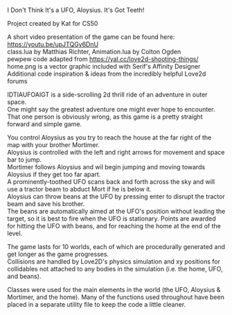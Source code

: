 I Don't Think It's a UFO, Aloysius. It's Got Teeth!

Project created by Kat for CS50

A short video presentation of the game can be found here: https://youtu.be/upJTQGy6DnU  
class.lua by Matthias Richter, Animation.lua by Colton Ogden  
pewpew code adapted from https://yal.cc/love2d-shooting-things/  
home.png is a vector graphic included with Serif's Affinity Designer  
Additional code inspiration & ideas from the incredibly helpful Love2d forums

IDTIAUFOAIGT is a side-scrolling 2d thrill ride of an adventure in outer space.  
One might say the greatest adventure one might ever hope to encounter.  
That one person is obviously wrong, as this game is a pretty straight forward and simple game.  

You control Aloysius as you try to reach the house at the far right of the map with your brother Mortimer.  
Aloysius is controlled with the left and right arrows for movement and space bar to jump.  
Mortimer follows Aloysius and wil begin jumping and moving towards Aloysius if they get too far apart.  
A prominently-toothed UFO scans back and forth across the sky and will use a tractor beam to abduct Mort if he is below it.  
Aloysius can throw beans at the UFO by pressing enter to disrupt the tractor beam and save his brother.  
The beans are automatically aimed at the UFO's position without leading the target,
so it is best to fire when the UFO is stationary. Points are awarded for hitting the UFO with beans, and 
for reaching the home at the end of the level.

The game lasts for 10 worlds, each of which are procedurally generated and get longer as the game progresses.  
Collisions are handled by Love2D's physics simulation and xy positions for collidables not attached to any 
bodies in the simulation (i.e. the home, UFO, and beans).

Classes were used for the main elements in the world (the UFO, Aloysius & Mortimer, and the home). Many of the
functions used throughout have been placed in a separate utility file to keep the code a little cleaner.
